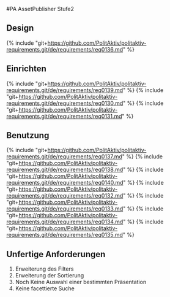 #PA AssetPublisher Stufe2

## Design
{% include "git+https://github.com/PolitAktiv/politaktiv-requirements.git/de/requirements/req0136.md" %}

## Einrichten
{% include "git+https://github.com/PolitAktiv/politaktiv-requirements.git/de/requirements/req0139.md" %}
{% include "git+https://github.com/PolitAktiv/politaktiv-requirements.git/de/requirements/req0130.md" %}
{% include "git+https://github.com/PolitAktiv/politaktiv-requirements.git/de/requirements/req0131.md" %}

## Benutzung
{% include "git+https://github.com/PolitAktiv/politaktiv-requirements.git/de/requirements/req0137.md" %}
{% include "git+https://github.com/PolitAktiv/politaktiv-requirements.git/de/requirements/req0138.md" %}
{% include "git+https://github.com/PolitAktiv/politaktiv-requirements.git/de/requirements/req0140.md" %}
{% include "git+https://github.com/PolitAktiv/politaktiv-requirements.git/de/requirements/req0132.md" %}
{% include "git+https://github.com/PolitAktiv/politaktiv-requirements.git/de/requirements/req0133.md" %}
{% include "git+https://github.com/PolitAktiv/politaktiv-requirements.git/de/requirements/req0134.md" %}
{% include "git+https://github.com/PolitAktiv/politaktiv-requirements.git/de/requirements/req0135.md" %}


## Unfertige Anforderungen
1. Erweiterung des Filters
2. Erweiterung der Sortierung
3. Noch Keine Auswahl einer bestimmten Präsentation
4. Keine facettierte Suche
